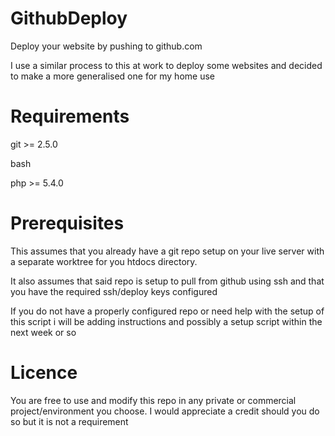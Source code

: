 # GithubDeploy
Deploy your website by pushing to github.com

I use a similar process to this at work to deploy some websites and decided to make a more 
generalised one for my home use

# Requirements
git >= 2.5.0 

bash 

php >= 5.4.0 

# Prerequisites
This assumes that you already have a git repo setup on your live server with a separate worktree 
for you htdocs directory.

It also assumes that said repo is setup to pull from github using ssh and that you have the required 
ssh/deploy keys configured  

If you do not have a properly configured repo or need help with the setup of this script i will be 
adding instructions and possibly a setup script within the next week or so


# Licence
You are free to use and modify this repo in any private or commercial project/environment you choose.
I would appreciate a credit should you do so but it is not a requirement
